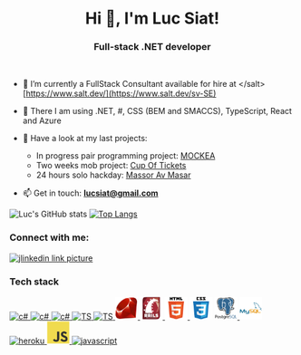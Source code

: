 <h1 align="center">Hi 👋, I'm Luc Siat!</h1>
<h3 align="center">Full-stack .NET developer</h3> 
<br>


- 🔭 I’m currently a FullStack Consultant available for hire at \</salt\> [https://www.salt.dev/](https://www.salt.dev/sv-SE) 

- 🌱 There I am using .NET, #, CSS (BEM and SMACCS), TypeScript, React and Azure

- 📓 Have a look at my last projects:
  - In progress pair programming project: [MOCKEA](https:https://agreeable-field-0b3b0bc03.3.azurestaticapps.net/) 
  - Two weeks mob project: [Cup Of Tickets](https://orange-pond-040622003.2.azurestaticapps.net)
  - 24 hours solo hackday: [Massor Av Masar](https://red-bay-0e82f7003.2.azurestaticapps.net/Dogs)

- 📫 Get in touch: **lucsiat@gmail.com**



<span> ![Luc's GitHub stats](https://github-readme-stats-sigma-five.vercel.app/api?username=Luc-Siat&show_icons=true&theme=gruvbox) [![Top Langs](https://github-readme-stats.vercel.app/api/top-langs/?username=Luc-Siat&layout=compact&theme=gruvbox)](https://github.com/anuraghazra/github-readme-stats) </span>



<h3 align="left">Connect with me:</h3>

<p align="left">
  <a href="https://www.linkedin.com/in/luc-siat/" target="blank"><img align="center" src="https://raw.githubusercontent.com/rahuldkjain/github-profile-readme-generator/master/src/images/icons/Social/linked-in-alt.svg" alt="jlinkedin link picture" height="30" width="40" /></a>
</p>

<h3 align="left">Tech stack</h3>


<p align="left"> 
   <a href="https://learn.microsoft.com/en-us/dotnet/csharp/tour-of-csharp/" target="_blank" rel="noreferrer"> <img src="https://static.wikia.nocookie.net/wikies/images/4/43/Logo-csharp.png/revision/latest/scale-to-width-down/500?cb=20180617092325&path-prefix=ru" alt="c#" width="40" height="40"/> </a>
    <a href="https://dotnet.microsoft.com/en-us/" target="_blank" rel="noreferrer"> <img src="https://upload.wikimedia.org/wikipedia/commons/thumb/7/7d/Microsoft_.NET_logo.svg/1200px-Microsoft_.NET_logo.svg.png" alt="c#" width="40" height="40"/> </a>
      <a href="https://azure.microsoft.com/sv-se/free/search/?ef_id=_k_CjwKCAjwge2iBhBBEiwAfXDBR8iv9zeZoCPX-YajY1NaV-E5TQ4whWnGRi2sXLNfNrqL3bog1g9GIRoCmQYQAvD_BwE_k_&OCID=AIDcmmtops7fz5_SEM__k_CjwKCAjwge2iBhBBEiwAfXDBR8iv9zeZoCPX-YajY1NaV-E5TQ4whWnGRi2sXLNfNrqL3bog1g9GIRoCmQYQAvD_BwE_k_&gclid=CjwKCAjwge2iBhBBEiwAfXDBR8iv9zeZoCPX-YajY1NaV-E5TQ4whWnGRi2sXLNfNrqL3bog1g9GIRoCmQYQAvD_BwE" target="_blank" rel="noreferrer"> <img src="https://upload.wikimedia.org/wikipedia/commons/thumb/f/fa/Microsoft_Azure.svg/1200px-Microsoft_Azure.svg.png" alt="c#" width="40" height="40"/> </a>
   <a href="https://www.typescriptlang.org/" target="_blank" rel="noreferrer"> <img src="https://github.com/Luc-Siat/Luc-Siat/assets/95415989/d4bef3a7-4698-4b30-9c23-ce7f64050807" alt="TS" width="40" height="40"/> </a>
   <a href="https://react.dev/" target="_blank" rel="noreferrer"> <img src="https://upload.wikimedia.org/wikipedia/commons/thumb/a/a7/React-icon.svg/1200px-React-icon.svg.png" alt="TS" width="40" height="40"/> </a> 
  <a href="https://www.ruby-lang.org/en/" target="_blank" rel="noreferrer"> <img src="https://raw.githubusercontent.com/devicons/devicon/master/icons/ruby/ruby-original.svg" alt="ruby" width="40" height="40"/> </a>
  <a href="https://rubyonrails.org" target="_blank" rel="noreferrer"> <img src="https://raw.githubusercontent.com/devicons/devicon/master/icons/rails/rails-original-wordmark.svg" alt="rails" width="40" height="40"/> </a>
  <a href="https://www.w3.org/html/" target="_blank" rel="noreferrer"> <img src="https://raw.githubusercontent.com/devicons/devicon/master/icons/html5/html5-original-wordmark.svg" alt="html5" width="40" height="40"/> </a>
  <a href="https://www.w3schools.com/css/" target="_blank" rel="noreferrer"> <img src="https://raw.githubusercontent.com/devicons/devicon/master/icons/css3/css3-original-wordmark.svg" alt="css3" width="40" height="40"/></a>
  <a href="https://www.postgresql.org" target="_blank" rel="noreferrer"> <img src="https://raw.githubusercontent.com/devicons/devicon/master/icons/postgresql/postgresql-original-wordmark.svg" alt="postgresql" width="40" height="40"/> </a>
  <a href="https://www.mysql.com/" target="_blank" rel="noreferrer"> <img src="https://raw.githubusercontent.com/devicons/devicon/master/icons/mysql/mysql-original-wordmark.svg" alt="mysql" width="40" height="40"/> </a>
  <a href="https://heroku.com" target="_blank" rel="noreferrer"> <img src="https://www.vectorlogo.zone/logos/heroku/heroku-icon.svg" alt="heroku" width="40" height="40"/> </a> 
  <a href="https://developer.mozilla.org/en-US/docs/Web/JavaScript" target="_blank" rel="noreferrer"> <img src="https://raw.githubusercontent.com/devicons/devicon/master/icons/javascript/javascript-original.svg" alt="javascript" width="40" height="40"/> </a>
   <a href="https://getbootstrap.com/" target="_blank" rel="noreferrer"> <img src="https://github.com/Luc-Siat/Luc-Siat/assets/95415989/e9238176-dbf3-4e52-b329-e41abfde2353" alt="javascript" width="40" height="40"/> </a> 
 

 </p>
 
 <br>
 <img src="https://komarev.com/ghpvc/?username=Luc-Siat&color=8AB0AB&style=for-the-badge" alt=""/>
